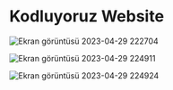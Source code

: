 # Kodluyoruz Website

![Ekran görüntüsü 2023-04-29 222704](https://user-images.githubusercontent.com/116026974/235321308-3b71bf10-7e74-4219-97db-b8915f5270db.png)

![Ekran görüntüsü 2023-04-29 224911](https://user-images.githubusercontent.com/116026974/235321623-211af3d3-8cf8-4a46-b56a-49a74f70d94d.png)

![Ekran görüntüsü 2023-04-29 224924](https://user-images.githubusercontent.com/116026974/235321628-7b7a6b35-d7ba-4b1b-94b1-1830c4495d4e.png)

